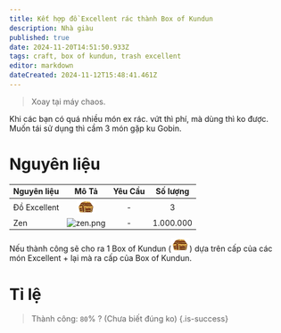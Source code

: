 ```yaml
---
title: Kết hợp đồ Excellent rác thành Box of Kundun
description: Nhà giàu
published: true
date: 2024-11-20T14:51:50.933Z
tags: craft, box of kundun, trash excellent
editor: markdown
dateCreated: 2024-11-12T15:48:41.461Z
---
```


> Xoay tại máy chaos.

 Khi các bạn có quá nhiều món ex rác. vứt thì phí, mà dùng thì ko được. Muốn tái sử dụng thì cầm 3 món gặp ku Gobin.

# Nguyên liệu

| Nguyên liệu | Mô Tả | Yêu Cầu | Số lượng |
|:------------|:----:|:--------:|:---------:|
| Đồ Excellent | ![box_kundun.png](/assets/box_kundun.png) | - | 3 |
| Zen | ![zen.png](https://mu0rs.com/item_images/14/15.gif) | - | 1.000.000 |

Nếu thành công sẽ cho ra 1 Box of Kundun (![box_kundun.png](/assets/box_kundun.png)) dựa trên cấp của các món Excellent + lại mà ra cấp của Box of Kundun.

# Tỉ lệ

> Thành công: `80`% ? (Chưa biết đúng ko) 
{.is-success}